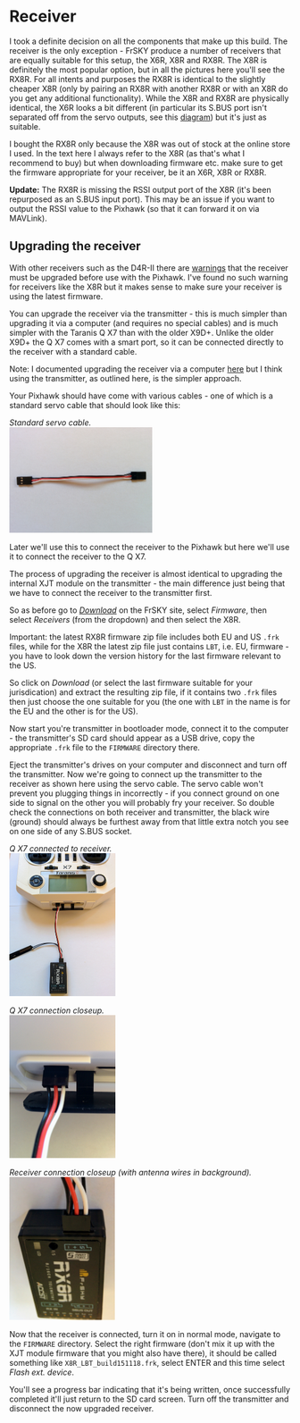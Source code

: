 Receiver
========

I took a definite decision on all the components that make up this build. The receiver is the only exception - FrSKY produce a number of receivers that are equally suitable for this setup, the X6R, X8R and RX8R. The X8R is definitely the most popular option, but in all the pictures here you'll see the RX8R. For all intents and purposes the RX8R is identical to the slightly cheaper X8R (only by pairing an RX8R with another RX8R or with an X8R do you get any additional functionality). While the X8R and RX8R are physically identical, the X6R looks a bit different (in particular its S.BUS port isn't separated off from the servo outputs, see this [diagram](http://www.frsky-rc.com/product/images/pic/1470986872.png)) but it's just as suitable.

I bought the RX8R only because the X8R was out of stock at the online store I used. In the text here I always refer to the X8R (as that's what I recommend to buy) but when downloading firmware etc. make sure to get the firmware appropriate for your receiver, be it an X6R, X8R or RX8R.

**Update:** The RX8R is missing the RSSI output port of the X8R (it's been repurposed as an S.BUS input port). This may be an issue if you want to output the RSSI value to the Pixhawk (so that it can forward it on via MAVLink).

Upgrading the receiver
----------------------

With other receivers such as the D4R-II there are [warnings](https://pixhawk.org/peripherals/radio-control/frsky#parts_list) that the receiver must be upgraded before use with the Pixhawk. I've found no such warning for receivers like the X8R but it makes sense to make sure your receiver is using the latest firmware.

You can upgrade the receiver via the transmitter - this is much simpler than upgrading it via a computer (and requires no special cables) and is much simpler with the Taranis Q X7 than with the older X9D+. Unlike the older X9D+ the Q X7 comes with a smart port, so it can be connected directly to the receiver with a standard cable.

Note: I documented upgrading the receiver via a computer [here](receiver-windows-upgrade.md) but I think using the transmitter, as outlined here, is the simpler approach.

Your Pixhawk should have come with various cables - one of which is a standard servo cable that should look like this:

_Standard servo cable._  
<img width="256" src="images/assembly/receiver/servo-cable.jpg">

Later we'll use this to connect the receiver to the Pixhawk but here we'll use it to connect the receiver to the Q X7.

The process of upgrading the receiver is almost identical to upgrading the internal XJT module on the transmitter - the main difference just being that we have to connect the receiver to the transmitter first.

So as before go to [_Download_](http://www.frsky-rc.com/download/) on the FrSKY site, select _Firmware_, then select _Receivers_ (from the dropdown) and then select the X8R.

Important: the latest RX8R firmware zip file includes both EU and US `.frk` files, while for the X8R the latest zip file just contains `LBT`, i.e. EU, firmware - you have to look down the version history for the last firmware relevant to the US.

So click on _Download_ (or select the last firmware suitable for your jurisdication) and extract the resulting zip file, if it contains two `.frk` files then just choose the one suitable for you (the one with `LBT` in the name is for the EU and the other is for the US).

Now start you're transmitter in bootloader mode, connect it to the computer - the transmitter's SD card should appear as a USB drive, copy the appropriate `.frk` file to the `FIRMWARE` directory there.

Eject the transmitter's drives on your computer and disconnect and turn off the transmitter. Now we're going to connect up the transmitter to the receiver as shown here using the servo cable. The servo cable won't prevent you plugging things in incorrectly - if you connect ground on one side to signal on the other you will probably fry your receiver. So double check the connections on both receiver and transmitter, the black wire (ground) should always be furthest away from that little extra notch you see on one side of any S.BUS socket.

_Q X7 connected to receiver._  
<img height="256" src="images/assembly/receiver/taranis-q-x7-to-receiver.jpg">

_Q X7 connection closeup._  
<img height="256" src="images/assembly/receiver/taranis-q-x7-connection.jpg">

_Receiver connection closeup (with antenna wires in background)._  
<img height="256" src="images/assembly/receiver/receiver-connection.jpg">

Now that the receiver is connected, turn it on in normal mode, navigate to the `FIRMWARE` directory. Select the right firmware (don't mix it up with the XJT module firmware that you might also have there), it should be called something like `X8R_LBT_build151118.frk`, select ENTER and this time select _Flash ext. device_.

You'll see a progress bar indicating that it's being written, once successfully completed it'll just return to the SD card screen. Turn off the transmitter and disconnect the now upgraded receiver.

